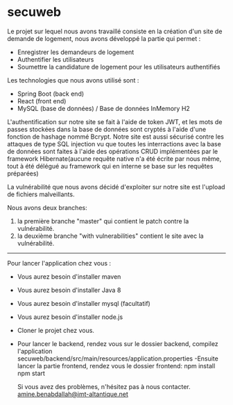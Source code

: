 # secuweb

Le projet sur lequel nous avons travaillé consiste en la création d'un site de demande de logement, nous avons développé la partie qui permet :

- Enregistrer les demandeurs de logement
- Authentifier les utilisateurs
- Soumettre la candidature de logement pour les utilisateurs authentifiés

Les technologies que nous avons utilisé sont :

- Spring Boot (back end)
- React (front end)
- MySQL (base de données) / Base de données InMemory H2

L'authentification sur notre site se fait à l'aide de token JWT, et les mots de passes stockées dans la base de données sont cryptés à l'aide d'une fonction de hashage nommé Bcrypt. 
Notre site est aussi sécurisé contre les attaques de type SQL injection vu que toutes les interractions avec la base de données sont faites à l'aide des opérations CRUD implémentées par le  framework Hibernate(aucune requête native n'a été écrite par nous même, tout à été délégué au framework qui en interne se base sur les requêtes préparées)

La vulnérabilité que nous avons décidé d'exploiter sur notre site est l'upload de fichiers malveillants.

Nous avons deux branches:
1) la première branche "master" qui contient le patch contre la vulnérabilité.
2) la deuxième branche "with vulnerabilities" contient le site avec la vulnérabilité.
----------------------------------------------------------------------------------------------------------------------------------------
Pour lancer  l'application chez vous : 
- Vous aurez besoin d'installer maven
- Vous aurez besoin d'installer Java 8 
- Vous aurez besoin d'installer mysql (facultatif) 
- Vous aurez besoin d'installer node.js 

- Cloner le projet chez vous.
- Pour lancer le backend, rendez vous sur le dossier backend, compilez l'application 
secuweb/backend/src/main/resources/application.properties
-Ensuite lancer la partie frontend, rendez vous le dossier frontend:
  npm install
  npm start
  
  Si vous avez des problèmes, n'hésitez pas à nous contacter. 
  amine.benabdallah@imt-altantique.net



